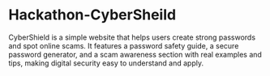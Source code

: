 # Hackathon-CyberSheild
CyberShield is a simple website that helps users create strong passwords and spot online scams. It features a password safety guide, a secure password generator, and a scam awareness section with real examples and tips, making digital security easy to understand and apply.
